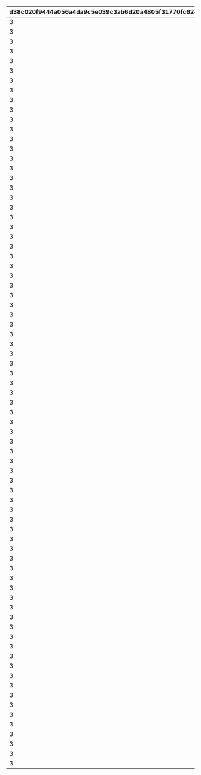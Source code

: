 |d38c020f9444a056a4da9c5e039c3ab6d20a4805f31770fc6246891773808509|64fc6b94eee973b9dc81bf8633be4112a84c5a35c270100802d692bf9eb642b5|88ca35a29d5f784f1234f429b298b95ab334598504db5e618e7c20cc900f6394|031024180e3fdbf68dafcbcc47ae6432d124c9348f3eed3b6dc5e724578151c2|f21972734906b2bea3abd3e1f4a5ad0ba07bb173bf8d5b33f057fc61143594fa|2c64a8dadfdd3bcb033d17957524949af2902fe6b160b89f81fdba879d5bc357|2b0d2a217f840af25a2184a2e6cef2fd8817cfe829ee6f4a116188d86b66a1eb|8f41f8e082a093dad5fc11139440763df3632d0d80be416f18fba0f2ee6d802d|
| --- | --- | --- | --- | --- | --- | --- | --- |
|3|4|111|2|104|5|200|1|
|3|4|211|2|14|5|2|1|
|3|4|311|2|103|5|2|1|
|3|4|411|2|102|5|2|1|
|3|4|511|2|104|5|200|1|
|3|4|611|2|1|5|250|1|
|3|4|711|2|101|5|3|1|
|3|4|811|2|100|5|3|1|
|3|4|911|2|104|5|200|1|
|3|4|1011|2|1|5|250|1|
|3|4|1111|2|3|5|250|1|
|3|4|1112|2|5|5|250|1|
|3|4|1211|2|6|5|150|1|
|3|4|1212|2|7|5|150|1|
|3|4|1311|2|104|5|200|1|
|3|4|1411|2|103|5|2|1|
|3|4|1511|2|102|5|2|1|
|3|4|1611|2|1|5|250|1|
|3|4|1711|2|104|5|200|1|
|3|4|1811|2|2|5|500|1|
|3|4|1812|2|4|5|500|1|
|3|4|1911|2|101|5|3|1|
|3|4|2011|2|100|5|3|1|
|3|4|2111|2|104|5|200|1|
|3|4|2211|2|1|5|250|1|
|3|4|2311|2|100|5|3|1|
|3|4|2411|2|101|5|3|1|
|3|4|2511|2|104|5|200|1|
|3|4|2611|2|2|5|500|1|
|3|4|2612|2|4|5|500|1|
|3|4|2711|2|6|5|150|1|
|3|4|2712|2|7|5|150|1|
|3|4|2811|2|2|5|500|1|
|3|4|2812|2|4|5|500|1|
|3|4|2911|2|104|5|200|1|
|3|4|3011|2|3|5|250|1|
|3|4|3012|2|5|5|250|1|
|3|4|3111|2|100|5|3|1|
|3|4|3211|2|101|5|3|1|
|3|4|3311|2|104|5|200|1|
|3|4|3411|2|100|5|2|1|
|3|4|3511|2|104|5|200|1|
|3|4|3611|2|103|5|1|1|
|3|4|3711|2|102|5|1|1|
|3|4|3811|2|2|5|250|1|
|3|4|3812|2|4|5|250|1|
|3|4|3911|2|102|5|1|1|
|3|4|4011|2|104|5|200|1|
|3|4|4111|2|100|5|2|1|
|3|4|4211|2|6|5|150|1|
|3|4|4212|2|7|5|150|1|
|3|4|4311|2|104|5|200|1|
|3|4|4411|2|103|5|1|1|
|3|4|4511|2|104|5|200|1|
|3|4|4611|2|101|5|2|1|
|3|4|4711|2|102|5|1|1|
|3|4|4811|2|104|5|200|1|
|3|4|4911|2|103|5|1|1|
|3|4|5011|2|104|5|200|1|
|3|4|5111|2|101|5|2|1|
|3|4|5211|2|102|5|1|1|
|3|4|5311|2|104|5|200|1|
|3|4|5411|2|6|5|150|1|
|3|4|5412|2|7|5|150|1|
|3|4|5511|2|103|5|1|1|
|3|4|5611|2|104|5|200|1|
|3|4|5711|2|100|5|2|1|
|3|4|5811|2|101|5|2|1|
|3|4|5911|2|103|5|1|1|
|3|4|6011|2|104|5|200|1|
|3|4|6111|2|102|5|1|1|
|3|4|6211|2|2|5|250|1|
|3|4|6212|2|4|5|250|1|
|3|4|6311|2|104|5|200|1|
|3|4|6411|2|103|5|1|1|
|3|4|6511|2|102|5|1|1|
|3|4|6611|2|104|5|200|1|